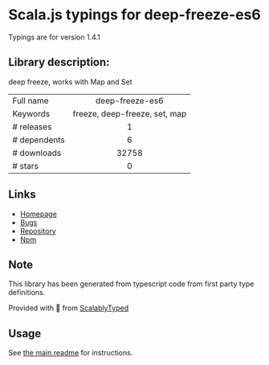 
# Scala.js typings for deep-freeze-es6

Typings are for version 1.4.1

## Library description:
deep freeze, works with Map and Set

|                    |                 |
| ------------------ | :-------------: |
| Full name          | deep-freeze-es6 |
| Keywords           | freeze, deep-freeze, set, map |
| # releases         | 1 |
| # dependents       | 6 |
| # downloads        | 32758 |
| # stars            | 0 |

## Links
- [Homepage](https://github.com/christophehurpeau/deep-freeze-es6#readme)
- [Bugs](https://github.com/christophehurpeau/deep-freeze-es6/issues)
- [Repository](https://github.com/christophehurpeau/deep-freeze-es6)
- [Npm](https://www.npmjs.com/package/deep-freeze-es6)
    


## Note
This library has been generated from typescript code from first party type definitions.

Provided with :purple_heart: from [ScalablyTyped](https://github.com/oyvindberg/ScalablyTyped)

## Usage
See [the main readme](../../readme.md) for instructions.


